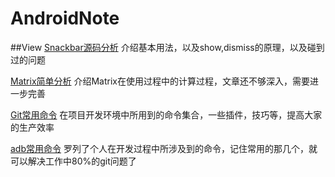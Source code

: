 # AndroidNote


##View
[Snackbar源码分析](view/SnackBar%E6%BA%90%E7%A0%81%E5%88%86%E6%9E%90.md)
介绍基本用法，以及show,dismiss的原理，以及碰到过的问题

[Matrix简单分析](view/Matrix%E8%AF%A6%E8%A7%A3.md) 介绍Matrix在使用过程中的计算过程，文章还不够深入，需要进一步完善


[Git常用命令](git/Git%E5%B8%B8%E7%94%A8%E5%91%BD%E4%BB%A4.md) 在项目开发环境中所用到的命令集合，一些插件，技巧等，提高大家的生产效率

[adb常用命令](adb/adb%E5%B8%B8%E7%94%A8%E5%91%BD%E4%BB%A4.md) 罗列了个人在开发过程中所涉及到的命令，记住常用的那几个，就可以解决工作中80%的git问题了
